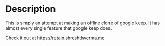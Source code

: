 # Description

This is simply an attempt at making an offline clone of google keep. It has almost every single feature that google keep does.

Check it out at https://retain.shreshthverma.me

